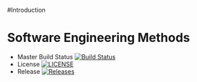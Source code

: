 #Introduction

# Software Engineering Methods

- Master Build Status [![Build Status](https://travis-ci.org/venetsia/sem.svg?branch=master)](https://travis-ci.org/venetsia/sem)
- License [![LICENSE](https://img.shields.io/github/license/venetsia/sem.svg?style=flat-square)](https://github.com/venetsia/sem/blob/master/LICENSE)
- Release [![Releases](https://img.shields.io/github/release/venetsia/sem/all.svg?style=flat-square)](https://github.com/venetsia/sem/releases)